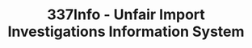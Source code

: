---
bigquery: https://console.cloud.google.com/bigquery?p=patents-public-data&d=usitc_investigations&page=dataset&project=sheets-management-319211
citation: US International Trade Commission 337Info Unfair Import Investigations Information
  System
contributors: US International Trade Comission
cost: None
description: US International Trade Commission 337Info Unfair Import Investigations
  Information System contains data on investigations done under Section 337. Section
  337 declares the infringement of certain statutory intellectual property rights
  and other forms of unfair competition in import trade to be unlawful practices.
  Most Section 337 investigations involve allegations of patent or registered trademark
  infringement.
documentation: FAQ and tutorial available on the site
last_edit: Mon, 04 Apr 2022 19:10:40 GMT
location: https://pubapps2.usitc.gov/337external/
maintained_by: US International Trade Comission
schema_fields: '[''currentActiveALJ'', ''patentNumbers'', ''invUnfairAct'', ''patentNumber'',
  ''actualStartDateEvidHear'', ''scheduledEndDateEvidHear'', ''dateComplaintFiled'',
  ''htsNumbers'', ''cafcAppeals'', ''teoReliefGranted'', ''dateCreated'', ''docketNo'',
  ''scheduledStartDateEvidHear'', ''gcAttorney'', ''copyrightNumbers'', ''markmanHearing'',
  ''issueDateOtherNonFinal'', ''dateOfPublicationFrNotice'', ''respondent'', ''teoIdIssueDate'',
  ''title'', ''targetDate'', ''publication_number'', ''reportingRequirements'', ''teoProceedingInvolved'',
  ''finalIdOnViolationIssue'', ''currentStatus'', ''lastUpdated'', ''startDateMarkmanHearing'',
  ''investigationNo'', ''complainant'', ''endDateMarkmanHearing'', ''ouiiParticipation'',
  ''investigationType'', ''aljAssigned'', ''investigationTermDate'', ''trademarkNumbers'',
  ''teoIdDueDate'', ''finalDetNoViolation'', ''finalIdOnViolationDue'', ''id'', ''internalRemand'',
  ''actualEndDateEvidHear'', ''ouiiAttorney'', ''finalDetViolation'']'
shortname: unfair_import_investigations
tags:
- import
- legal
- trade
timeframe: 2008-2021 (prior to 2008 downloadable as a JSON file)
title: 337Info - Unfair Import Investigations Information System
uuid: 2721f5ec-e599-4890-9265-9706719fc71e
---